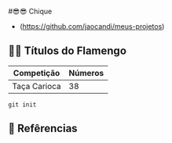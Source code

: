 
#😎😎 Chique
- (https://github.com/jaocandi/meus-projetos)

## 🧡🖤 Títulos do Flamengo

| Competição | Números |
| -----------|---------|
| Taça Carioca| 38     |
``` 
git init
```

## 🔎 Refêrencias
